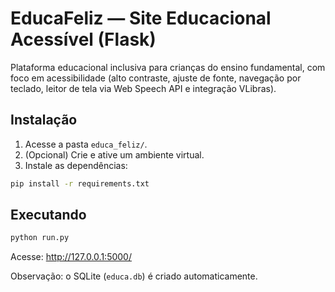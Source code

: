 
# EducaFeliz — Site Educacional Acessível (Flask)

Plataforma educacional inclusiva para crianças do ensino fundamental, com foco em acessibilidade (alto contraste, ajuste de fonte, navegação por teclado, leitor de tela via Web Speech API e integração VLibras).

## Instalação
1. Acesse a pasta `educa_feliz/`.
2. (Opcional) Crie e ative um ambiente virtual.
3. Instale as dependências:
```bash
pip install -r requirements.txt
```
## Executando
```bash
python run.py
```
Acesse: http://127.0.0.1:5000/

Observação: o SQLite (`educa.db`) é criado automaticamente.
